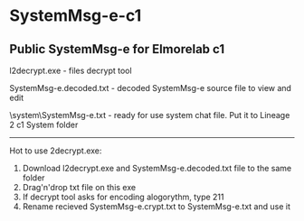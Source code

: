 # SystemMsg-e-c1
Public SystemMsg-e for Elmorelab c1
-----------------------------------------

l2decrypt.exe - files decrypt tool

SystemMsg-e.decoded.txt - decoded SystemMsg-e source file to view and edit

\system\SystemMsg-e.txt - ready for use system chat file. Put it to Lineage 2 c1 System folder

-----------------------------------------

Hot to use 2decrypt.exe:
1. Download l2decrypt.exe and SystemMsg-e.decoded.txt file to the same folder
2. Drag'n'drop txt file on this exe
3. If decrypt tool asks for encoding alogorythm, type 211
4. Rename recieved SystemMsg-e.crypt.txt to SystemMsg-e.txt and use it

